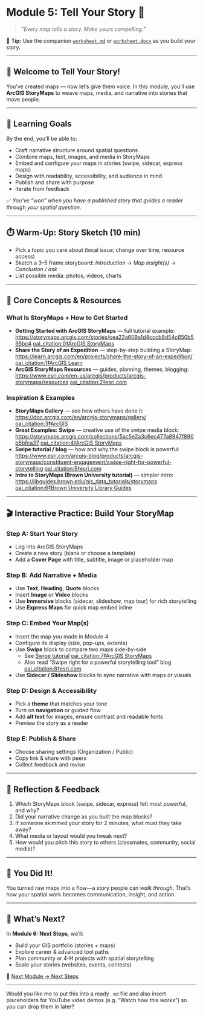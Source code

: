 # Module 5: Tell Your Story 📖  
> *"Every map tells a story. Make yours compelling."*  

📝 **Tip:** Use the companion [`worksheet.md`](./worksheet.md) or [`worksheet.docx`](./worksheet.docx) as you build your story.

---

## 🚀 Welcome to Tell Your Story!

You’ve created maps — now let’s give them voice. In this module, you’ll use **ArcGIS StoryMaps** to weave maps, media, and narrative into stories that move people.

---

## 🎯 Learning Goals

By the end, you’ll be able to:

- Craft narrative structure around spatial questions  
- Combine maps, text, images, and media in StoryMaps  
- Embed and configure your maps in stories (swipe, sidecar, express maps)  
- Design with readability, accessibility, and audience in mind  
- Publish and share with purpose  
- Iterate from feedback  

✅ *You’ve “won” when you have a published story that guides a reader through your spatial question.*

---

## ⏱️ Warm-Up: Story Sketch (10 min)

- Pick a topic you care about (local issue, change over time, resource access)  
- Sketch a 3–5 frame storyboard: *Introduction* → *Map insight(s)* → *Conclusion / ask*  
- List possible media: photos, videos, charts  

---

## 🧠 Core Concepts & Resources

### What Is StoryMaps + How to Get Started

- **Getting Started with ArcGIS StoryMaps** — full tutorial example:  
  https://storymaps.arcgis.com/stories/cea22a609a1d4cccb8d54c650b595bc4  [oai_citation:0‡ArcGIS StoryMaps](https://storymaps.arcgis.com/stories/cea22a609a1d4cccb8d54c650b595bc4?utm_source=chatgpt.com)  
- **Share the Story of an Expedition** — step-by-step building a StoryMap:  
  https://learn.arcgis.com/en/projects/share-the-story-of-an-expedition/  [oai_citation:1‡ArcGIS Learn](https://learn.arcgis.com/en/projects/share-the-story-of-an-expedition/?utm_source=chatgpt.com)  
- **ArcGIS StoryMaps Resources** — guides, planning, themes, blogging:  
  https://www.esri.com/en-us/arcgis/products/arcgis-storymaps/resources  [oai_citation:2‡esri.com](https://www.esri.com/en-us/arcgis/products/arcgis-storymaps/resources?utm_source=chatgpt.com)  

### Inspiration & Examples

- **StoryMaps Gallery** — see how others have done it:  
  https://doc.arcgis.com/en/arcgis-storymaps/gallery/  [oai_citation:3‡ArcGIS](https://doc.arcgis.com/en/arcgis-storymaps/gallery/?utm_source=chatgpt.com)  
- **Great Examples: Swipe** — creative use of the swipe media block:  
  https://storymaps.arcgis.com/collections/5ac5e2a3c6ec477a8947f890b5bfca37  [oai_citation:4‡ArcGIS StoryMaps](https://storymaps.arcgis.com/collections/5ac5e2a3c6ec477a8947f890b5bfca37?utm_source=chatgpt.com)  
- **Swipe tutorial / blog** — how and why the swipe block is powerful:  
  https://www.esri.com/arcgis-blog/products/arcgis-storymaps/constituent-engagement/swipe-right-for-powerful-storytelling  [oai_citation:5‡esri.com](https://www.esri.com/arcgis-blog/products/arcgis-storymaps/constituent-engagement/swipe-right-for-powerful-storytelling?utm_source=chatgpt.com)  
- **Intro to StoryMaps (Brown University tutorial)** — simpler intro:  
  https://libguides.brown.edu/gis_data_tutorials/storymaps  [oai_citation:6‡Brown University Library Guides](https://libguides.brown.edu/gis_data_tutorials/storymaps?utm_source=chatgpt.com)  

---

## 🎬 Interactive Practice: Build Your StoryMap

### Step A: Start Your Story

- Log into ArcGIS StoryMaps  
- Create a new story (blank or choose a template)  
- Add a **Cover Page** with title, subtitle, image or placeholder map  

### Step B: Add Narrative + Media

- Use **Text**, **Heading**, **Quote** blocks  
- Insert **Image** or **Video** blocks  
- Use **Immersive** blocks (sidecar, slideshow, map tour) for rich storytelling  
- Use **Express Maps** for quick map embed inline  

### Step C: Embed Your Map(s)

- Insert the map you made in Module 4  
- Configure its display (size, pop-ups, extents)  
- Use **Swipe** block to compare two maps side-by-side  
  - See [Swipe tutorial](https://storymaps.arcgis.com/stories/4afb9aefc2ff43fd81db3f74ddbf05d0)  [oai_citation:7‡ArcGIS StoryMaps](https://storymaps.arcgis.com/stories/4afb9aefc2ff43fd81db3f74ddbf05d0?utm_source=chatgpt.com)  
  - Also read “Swipe right for a powerful storytelling tool” blog  [oai_citation:8‡esri.com](https://www.esri.com/arcgis-blog/products/arcgis-storymaps/constituent-engagement/swipe-right-for-powerful-storytelling?utm_source=chatgpt.com)  
- Use **Sidecar / Slideshow** blocks to sync narrative with maps or visuals  

### Step D: Design & Accessibility

- Pick a **theme** that matches your tone  
- Turn on **navigation** or guided flow  
- Add **alt text** for images, ensure contrast and readable fonts  
- Preview the story as a reader  

### Step E: Publish & Share

- Choose sharing settings (Organization / Public)  
- Copy link & share with peers  
- Collect feedback and revise  

---

## 📝 Reflection & Feedback

1. Which StoryMaps block (swipe, sidecar, express) felt most powerful, and why?  
2. Did your narrative change as you built the map blocks?  
3. If someone skimmed your story for 2 minutes, what must they take away?  
4. What media or layout would you tweak next?  
5. How would you pitch this story to others (classmates, community, social media)?

---

## 🎉 You Did It!

You turned raw maps into a flow—a story people can *walk through*. That’s how your spatial work becomes communication, insight, and action.

---

## 🚀 What’s Next?

In **Module 6: Next Steps**, we’ll:

- Build your GIS portfolio (stories + maps)  
- Explore career & advanced tool paths  
- Plan community or 4-H projects with spatial storytelling  
- Scale your stories (websites, events, contests)  

🔗 [Next Module → Next Steps](../06-next-steps/README.md)

---

Would you like me to put this into a ready `.md` file and also insert placeholders for YouTube video demos (e.g. “Watch how this works”) so you can drop them in later?
